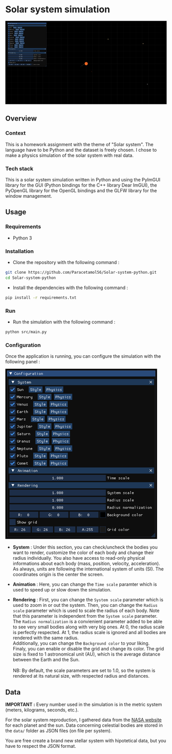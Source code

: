 # Solar system simulation

![overview](doc/overview.png)

## Overview

### Context

This is a homework assignment with the theme of "Solar system". The language have to be Python and the dataset is freely chosen.
I chose to make a physics simulation of the solar system with real data.

### Tech stack

This is a solar system simulation written in Python and using the PyImGUI library for the GUI (Python bindings for the C++ library Dear ImGUI), the PyOpenGL library for the OpenGL bindings and the GLFW library for the window management.

## Usage

### Requirements

- Python 3

### Installation

- Clone the repository with the following command :

```bash
git clone https://github.com/Paracetamol56/Solar-system-python.git
cd Solar-system-python
```

- Install the dependencies with the following command :

```bash
pip install -r requirements.txt
```

### Run

- Run the simulation with the following command :

```bash
python src/main.py
```

### Configuration

Once the application is running, you can configure the simulation with the following panel :

![configuration](doc/config-panel.png)

- **System** : Under this section, you can check/uncheck the bodies you want to render, customize the color of each body and change their radius individually. You also have access to read-only physical informations about each body (mass, position, velocity, acceleration). As always, units are following the international system of units (SI). The coordinates origin is the center the screen.

- **Animation** : Here, you can change the `Time scale` paramter which is used to speed up or slow down the simulation.

- **Rendering** : First, you can change the `System scale` parameter which is used to zoom in or out the system. Then, you can change the `Radius scale` parameter which is used to scale the radius of each body. Note that this parameter is independent from the `System scale` parameter.<br>
The `Radius normalization` is a convienient parameter added to be able to see very small bodies along with very big ones. At 0, the radius scale is perfectly respected. At 1, the radius scale is ignored and all bodies are rendered with the same radius.<br>
Additionally, you can change the `Background color` to your liking.<br>
Finaly, you can enable or disable the grid and change its color. The grid size is fixed to 1 astronomical unit (AU), which is the average distance between the Earth and the Sun.
<br><br>
NB: By default, the scale parameters are set to 1.0, so the system is rendered at its natural size, with respected radius and distances.

## Data

**IMPORTANT :** Every number used in the simulation is in the metric system (meters, kilograms, seconds, etc.).

For the solar system reproduction, I gathered data from the [NASA website](https://nssdc.gsfc.nasa.gov/planetary/factsheet/) for each planet and the sun.
Data concerning celestial bodies are stored in the `data/` folder as JSON files (on file per system).

You are free create a brand new stellar system with hipotetical data, but you have to respect the JSON format.
